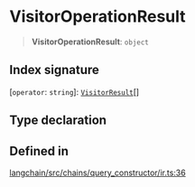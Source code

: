 VisitorOperationResult
======================

> **VisitorOperationResult**: `object`

Index signature[​](#index-signature "Direct link to Index signature")
---------------------------------------------------------------------

\[`operator`: `string`\]: [`VisitorResult`](/docs/api/chains_query_constructor_ir/types/VisitorResult)\[\]

Type declaration[​](#type-declaration "Direct link to Type declaration")
------------------------------------------------------------------------

Defined in[​](#defined-in "Direct link to Defined in")
------------------------------------------------------

[langchain/src/chains/query\_constructor/ir.ts:36](https://github.com/hwchase17/langchainjs/blob/46e1734/langchain/src/chains/query_constructor/ir.ts#L36)